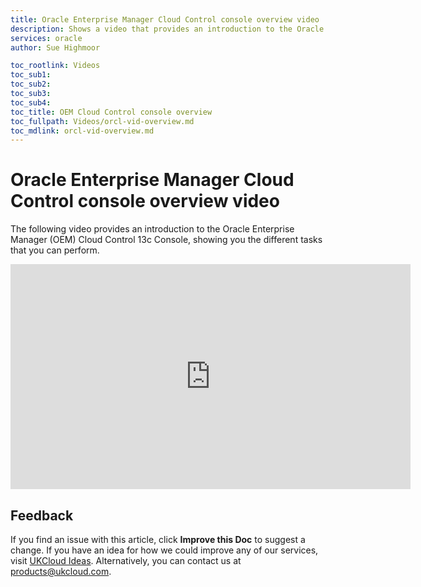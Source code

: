 ```yaml
---
title: Oracle Enterprise Manager Cloud Control console overview video | UKCloud Ltd
description: Shows a video that provides an introduction to the Oracle Enterprise Manager (OEM) Cloud Control 13c Console
services: oracle
author: Sue Highmoor

toc_rootlink: Videos
toc_sub1: 
toc_sub2:
toc_sub3:
toc_sub4:
toc_title: OEM Cloud Control console overview
toc_fullpath: Videos/orcl-vid-overview.md
toc_mdlink: orcl-vid-overview.md
---
```


# Oracle Enterprise Manager Cloud Control console overview video

The following video provides an introduction to the Oracle Enterprise Manager (OEM) Cloud Control 13c Console, showing you the different tasks that you can perform.

<iframe src="https://player.vimeo.com/video/307495809" width="640" height="360" frameborder="0" webkitallowfullscreen mozallowfullscreen allowfullscreen></iframe>

## Feedback

If you find an issue with this article, click **Improve this Doc** to suggest a change. If you have an idea for how we could improve any of our services, visit [UKCloud Ideas](https://ideas.ukcloud.com). Alternatively, you can contact us at <products@ukcloud.com>.